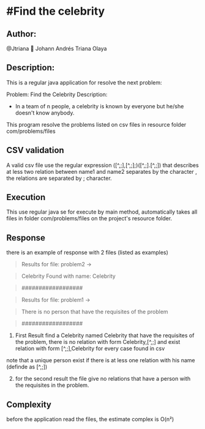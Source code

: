 #Find the celebrity
=========================================================================

## Author:
@Jtriana :snake:
Johann Andrés Triana Olaya
## Description:
This is a regular java application for resolve the next problem:

Problem: Find the Celebrity
Description:
- In a team of n people, a celebrity is known by everyone but he/she doesn't know anybody.

This program resolve the problems listed on csv files in resource folder com/problems/files

## CSV validation

A valid csv file use the regular expression ([^,;],[^,;];)([^,;].[^,;]) that describes at less two relation between name1 and name2 separates by the character ,
the relations are separated by ; character.


## Execution
This use regular java se for execute by main method, automatically takes all files in folder com/problems/files on the project's resource folder.

## Response

there is an example of response with 2 files (listed as examples)

> Results for file: problem2 -> 

> Celebrity Found with name: Celebrity

> ##################

> Results for file: problem1 -> 

> There is no person that have the requisites of the problem

> ##################

1) First Result find a Celebrity named Celebrity that have the requisites of the problem, there is no relation with form Celebrity,[^,;] and exist relation with form [^,;],Celebrity for every case found in csv

note that a unique person exist if there is at less one relation with his name (definde as [^,;]) 

2) for the second result the file give no relations that have a person with the requisites in the problem. 

## Complexity

before the application read the files, the estimate complex is O(n²) 
